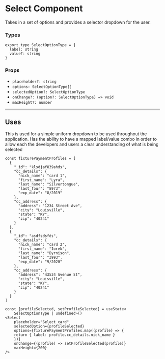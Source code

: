 # Select Component

Takes in a set of options and provides a selector dropdown for the user.

### Types

```tsx
export type SelectOptionType = {
  label: string
  value?: string
}
```

### Props

- `placeholder?: string`
- `options: SelectOptionType[]`
- `selectedOption?: SelectOptionType`
- `onChange?: (option?: SelectOptionType) => void`
- `maxHeight?: number`

---

## Uses

This is used for a simple uniform dropdown to be used throughout the application. Has the ability to have a mapped label/value combo in order to allow each the developers and users a clear understanding of what is being selected

```tsx
const fixturePaymentProfiles = [
  {
    "_id": "klsdjaf839ahds",
    "cc_details": {
      "nick_name": "card 1",
      "first_name": "Lyra",
      "last_name": "Silvertongue",
      "last_four": "8973",
      "exp_date": "8/2019"
    },
    "cc_address": {
      "address": "1234 Street Ave",
      "city": "Louisville",
      "state": "KY",
      "zip": "40241"
    }
  },
  {
    "_id": "asdfsdsfds",
    "cc_details": {
      "nick_name": "card 2",
      "first_name": "Iorek",
      "last_name": "Byrnison",
      "last_four": "3993",
      "exp_date": "9/2020"
    },
    "cc_address": {
      "address": "43534 Avenue St",
      "city": "Louisville",
      "state": "KY",
      "zip": "40241"
    }
  }
]

const [profileSelected, setProfileSelected] = useState<
    SelectOptionType | undefined>()
<Select
    placeholder="Select card"
    selectedOption={profileSelected}
    options={fixturePaymentProfiles.map((profile) => {
    return { label: profile.cc_details.nick_name }
    })}
    onChange={(profile) => setProfileSelected(profile)}
    maxHeight={200}
/>
```
